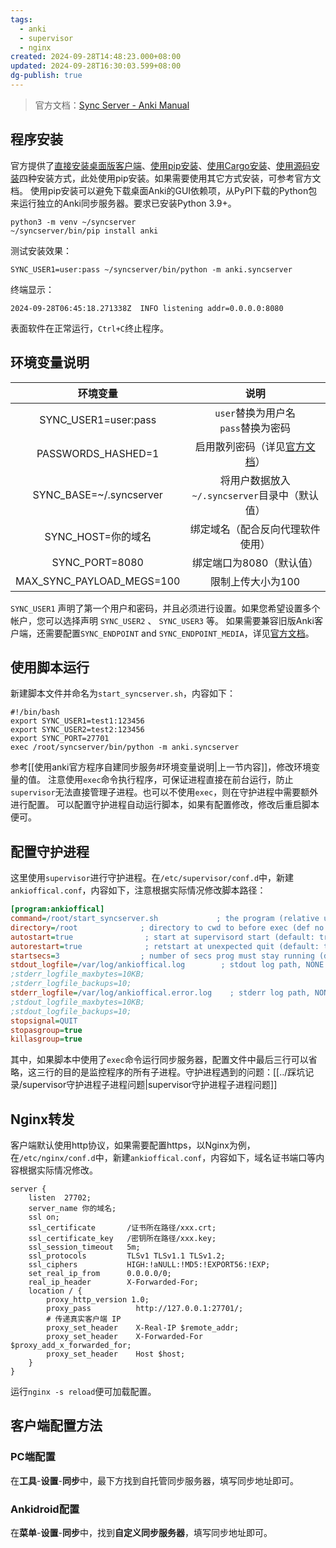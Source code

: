 ```yaml
---
tags:
  - anki
  - supervisor
  - nginx
created: 2024-09-28T14:48:23.000+08:00
updated: 2024-09-28T16:30:03.599+08:00
dg-publish: true
---
```

> 官方文档：[Sync Server - Anki Manual](https://docs.ankiweb.net/sync-server.html#self-hosted-sync-server)
## 程序安装
官方提供了[直接安装桌面版客户端](https://docs.ankiweb.net/sync-server.html#from-a-packaged-build)、[使用pip安装](https://docs.ankiweb.net/sync-server.html#with-pip)、[使用Cargo安装](https://docs.ankiweb.net/sync-server.html#with-cargo)、[使用源码安装](https://docs.ankiweb.net/sync-server.html#from-a-source-checkout)四种安装方式，此处使用pip安装。如果需要使用其它方式安装，可参考官方文档。
使用pip安装可以避免下载桌面Anki的GUI依赖项，从PyPI下载的Python包来运行独立的Anki同步服务器。要求已安装Python 3.9+。
```shell
python3 -m venv ~/syncserver
~/syncserver/bin/pip install anki
```
测试安装效果：
```shell
SYNC_USER1=user:pass ~/syncserver/bin/python -m anki.syncserver
```
终端显示：
```shell
2024-09-28T06:45:18.271338Z  INFO listening addr=0.0.0.0:8080
```
表面软件在正常运行，`Ctrl+C`终止程序。
## 环境变量说明
|           环境变量            |                                      说明                                      |
| :-----------------------: | :--------------------------------------------------------------------------: |
|   SYNC_USER1=user:pass    |                         `user`替换为用户名<br>`pass`替换为密码                          |
|    PASSWORDS_HASHED=1     | 启用散列密码（详见[官方文档](https://docs.ankiweb.net/sync-server.html#hashed-passwords)） |
|  SYNC_BASE=~/.syncserver  |                        将用户数据放入`~/.syncserver`目录中（默认值）                        |
|      SYNC_HOST=你的域名       |                               绑定域名（配合反向代理软件使用）                               |
|      SYNC_PORT=8080       |                                绑定端口为8080（默认值）                                |
| MAX_SYNC_PAYLOAD_MEGS=100 |                                  限制上传大小为100                                  |

`SYNC_USER1` 声明了第一个用户和密码，并且必须进行设置。如果您希望设置多个帐户，您可以选择声明 `SYNC_USER2` 、 `SYNC_USER3` 等。
如果需要兼容旧版Anki客户端，还需要配置`SYNC_ENDPOINT` and `SYNC_ENDPOINT_MEDIA`，详见[官方文档](https://docs.ankiweb.net/sync-server.html#client-setup)。
## 使用脚本运行
新建脚本文件并命名为`start_syncserver.sh`，内容如下：
```shell title="start_syncserver.sh"
#!/bin/bash
export SYNC_USER1=test1:123456
export SYNC_USER2=test2:123456
export SYNC_PORT=27701
exec /root/syncserver/bin/python -m anki.syncserver
```
参考[[使用anki官方程序自建同步服务#环境变量说明|上一节内容]]，修改环境变量的值。
注意使用`exec`命令执行程序，可保证进程直接在前台运行，防止`supervisor`无法直接管理子进程。也可以不使用`exec`，则在守护进程中需要额外进行配置。
可以配置守护进程自动运行脚本，如果有配置修改，修改后重启脚本便可。
## 配置守护进程
这里使用`supervisor`进行守护进程。在`/etc/supervisor/conf.d`中，新建`ankioffical.conf`，内容如下，注意根据实际情况修改脚本路径：
```ini title="ankioffical.conf"
[program:ankioffical]
command=/root/start_syncserver.sh             ; the program (relative uses PATH, can take args)
directory=/root              ; directory to cwd to before exec (def no cwd)
autostart=true                ; start at supervisord start (default: true)
autorestart=true              ; retstart at unexpected quit (default: true)
startsecs=3                  ; number of secs prog must stay running (def. 1)
stdout_logfile=/var/log/ankioffical.log        ; stdout log path, NONE for none; default AUTO
;stderr_logfile_maxbytes=10KB;
;stderr_logfile_backups=10;
stderr_logfile=/var/log/ankioffical.error.log    ; stderr log path, NONE for none; default AUTO
;stdout_logfile_maxbytes=10KB;
;stdout_logfile_backups=10;
stopsignal=QUIT
stopasgroup=true
killasgroup=true
```
其中，如果脚本中使用了`exec`命令运行同步服务器，配置文件中最后三行可以省略，这三行的目的是监控程序的所有子进程。守护进程遇到的问题：[[../踩坑记录/supervisor守护进程子进程问题|supervisor守护进程子进程问题]]
## Nginx转发
客户端默认使用http协议，如果需要配置https，以Nginx为例，在`/etc/nginx/conf.d`中，新建`ankioffical.conf`，内容如下，域名证书端口等内容根据实际情况修改。
```nginx title="ankioffical.conf"
server {
    listen  27702;
    server_name 你的域名;
    ssl on;
    ssl_certificate       /证书所在路径/xxx.crt;
    ssl_certificate_key   /密钥所在路径/xxx.key;
    ssl_session_timeout   5m;
    ssl_protocols         TLSv1 TLSv1.1 TLSv1.2;
    ssl_ciphers           HIGH:!aNULL:!MD5:!EXPORT56:!EXP;
    set_real_ip_from      0.0.0.0/0;
    real_ip_header        X-Forwarded-For;
    location / {
        proxy_http_version 1.0;
        proxy_pass          http://127.0.0.1:27701/;
        # 传递真实客户端 IP
        proxy_set_header    X-Real-IP $remote_addr;
        proxy_set_header    X-Forwarded-For $proxy_add_x_forwarded_for;
        proxy_set_header    Host $host;
    }
}
```
运行`nginx -s reload`便可加载配置。
## 客户端配置方法
### PC端配置
在**工具**-**设置**-**同步**中，最下方找到自托管同步服务器，填写同步地址即可。
### Ankidroid配置
在**菜单**-**设置**-**同步**中，找到**自定义同步服务器**，填写同步地址即可。